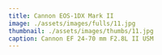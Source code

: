 ```yaml
---
title: Cannon EOS-1DX Mark II
image: ./assets/images/fulls/11.jpg
thumbnail: ./assets/images/thumbs/11.jpg
caption: Cannon EF 24-70 mm F2.8L II USM
---
```

